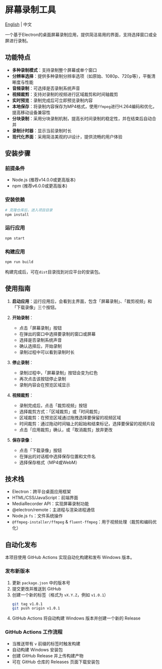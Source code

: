 # 屏幕录制工具

[English](./README_EN.md) | 中文

一个基于Electron的桌面屏幕录制应用，提供简洁易用的界面，支持选择窗口或全屏进行录制。

## 功能特点

- **多种录制模式**：支持录制整个屏幕或单个窗口
- **分辨率选择**：提供多种录制分辨率选项（如原始、1080p、720p等），平衡清晰度与性能
- **音频录制**：可选择是否录制系统声音
- **视频裁剪**：支持对录制的视频进行区域裁剪和时间轴裁剪
- **实时预览**：录制完成后可立即预览录制内容
- **本地保存**：将录制内容保存为MP4格式，使用`ffmpeg`进行H.264编码和优化，提高移动设备兼容性
- **分块录制**：采用分块录制机制，提高长时间录制的稳定性，并在结束后自动合并
- **录制计时器**：显示当前录制时长
- **现代化界面**：采用简洁美观的UI设计，提供流畅的用户体验

## 安装步骤

### 前提条件

- Node.js (推荐v14.0.0或更高版本)
- npm (推荐v6.0.0或更高版本)

### 安装依赖

```bash
# 克隆仓库后，进入项目目录
npm install
```

### 运行应用

```bash
npm start
```

### 构建应用

```bash
npm run build
```

构建完成后，可在`dist`目录找到对应平台的安装包。

## 使用指南

1. **启动应用**：运行应用后，会看到主界面，包含「屏幕录制」、「裁剪视频」和「下载录像」三个按钮。

2. **开始录制**：
   - 点击「屏幕录制」按钮
   - 在弹出的窗口中选择要录制的窗口或屏幕
   - 选择是否录制系统声音
   - 确认选择后，开始录制
   - 录制过程中可以看到录制时长

3. **停止录制**：
   - 录制过程中，「屏幕录制」按钮会变为红色
   - 再次点击该按钮停止录制
   - 录制内容会在预览区域显示

4. **视频裁剪**：
   - 录制完成后，点击「裁剪视频」按钮
   - 选择裁剪方式：「区域裁剪」或「时间裁剪」
   - 区域裁剪：在预览区域通过拖拽选择要保留的视频区域
   - 时间裁剪：通过拖动时间轴上的起始和结束标记，选择要保留的视频片段
   - 点击「应用裁剪」确认，或「取消裁剪」放弃更改

5. **保存录像**：
   - 点击「下载录像」按钮
   - 在弹出的对话框中选择保存位置和文件名
   - 选择保存格式（MP4或WebM）

## 技术栈

- Electron：跨平台桌面应用框架
- HTML/CSS/JavaScript：前端界面
- MediaRecorder API：实现屏幕录制功能
- @electron/remote：主进程与渲染进程通信
- Node.js `fs`：文件系统操作
- `@ffmpeg-installer/ffmpeg` & `fluent-ffmpeg`：用于视频处理（裁剪和编码优化）

## 自动化发布

本项目使用 GitHub Actions 实现自动化构建和发布 Windows 版本。

### 发布新版本

1. 更新 `package.json` 中的版本号
2. 提交更改并推送到 GitHub
3. 创建一个新的标签（格式为 `vX.Y.Z`，例如 `v1.0.1`）
   ```bash
   git tag v1.0.1
   git push origin v1.0.1
   ```
4. GitHub Actions 将自动构建 Windows 版本并创建一个新的 Release

### GitHub Actions 工作流程

- 当推送带有 `v` 前缀的标签时触发构建
- 自动构建 Windows 安装包
- 创建 GitHub Release 并上传构建产物
- 可在 GitHub 仓库的 Releases 页面下载安装包
